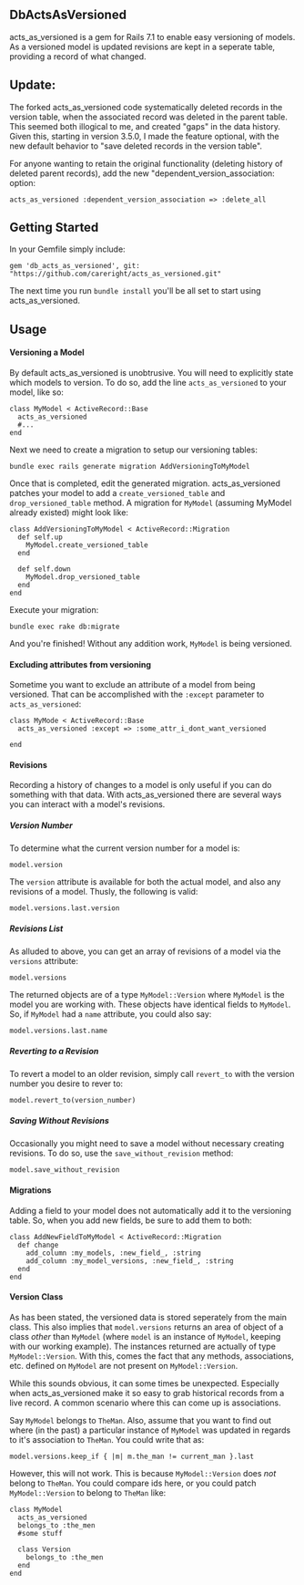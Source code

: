 ## DbActsAsVersioned ##

acts_as_versioned is a gem for Rails 7.1 to enable easy versioning of models. As a versioned model is updated revisions are kept in a seperate table, providing a record of what changed.

## Update:

The forked acts_as_versioned code systematically deleted records in the version table, when the associated record was deleted in the parent table. This seemed both illogical to me, and created "gaps" in the data history. Given this, starting in version 3.5.0, I made the feature optional, with the new default behavior to "save deleted records in the version table".

For anyone wanting to retain the original functionality (deleting history of deleted parent records), add the new "dependent_version_association: option:

    acts_as_versioned :dependent_version_association => :delete_all


## Getting Started ##

In your Gemfile simply include:

    gem 'db_acts_as_versioned', git: "https://github.com/careright/acts_as_versioned.git"

The next time you run `bundle install` you'll be all set to start using acts_as_versioned.

## Usage ##

#### Versioning a Model ####
By default acts_as_versioned is unobtrusive. You will need to explicitly state which models to version. To do so, add the line `acts_as_versioned` to your model, like so:

    class MyModel < ActiveRecord::Base
      acts_as_versioned
      #...
    end

Next we need to create a migration to setup our versioning tables:

    bundle exec rails generate migration AddVersioningToMyModel

Once that is completed, edit the generated migration. acts_as_versioned patches your model to add a `create_versioned_table` and `drop_versioned_table` method. A migration for `MyModel` (assuming MyModel already existed) might look like:

    class AddVersioningToMyModel < ActiveRecord::Migration
      def self.up
        MyModel.create_versioned_table
      end

      def self.down
        MyModel.drop_versioned_table
      end
    end

Execute your migration:

    bundle exec rake db:migrate

And you're finished! Without any addition work, `MyModel` is being versioned.

#### Excluding attributes from versioning  ####

Sometime you want to exclude an attribute of a model from being versioned. That can be accomplished with the `:except` parameter to `acts_as_versioned`:

    class MyMode < ActiveRecord::Base
      acts_as_versioned :except => :some_attr_i_dont_want_versioned

    end


#### Revisions ####

Recording a history of changes to a model is only useful if you can do something with that data. With acts_as_versioned there are several ways you can interact with a model's revisions.

##### Version Number #####
To determine what the current version number for a model is:

    model.version

The `version` attribute is available for both the actual model, and also any revisions of a model. Thusly, the following is valid:

    model.versions.last.version

##### Revisions List #####
As alluded to above, you can get an array of revisions of a model via the `versions` attribute:

    model.versions

The returned objects are of a type `MyModel::Version` where `MyModel` is the model you are working with. These objects have identical fields to `MyModel`. So, if `MyModel` had a `name` attribute, you could also say:

    model.versions.last.name

##### Reverting to a Revision #####
To revert a model to an older revision, simply call `revert_to` with the version number you desire to rever to:

    model.revert_to(version_number)

##### Saving Without Revisions #####
Occasionally you might need to save a model without necessary creating revisions. To do so, use the `save_without_revision` method:

    model.save_without_revision


#### Migrations ####
Adding a field to your model does not automatically add it to the versioning table. So, when you add new fields, be sure to add them to both:

    class AddNewFieldToMyModel < ActiveRecord::Migration
      def change
        add_column :my_models, :new_field_, :string
        add_column :my_model_versions, :new_field_, :string
      end
    end

#### Version Class ####
As has been stated, the versioned data is stored seperately from the main class. This also implies that `model.versions` returns an area of object of a class _other_ than `MyModel` (where `model` is an instance of `MyModel`, keeping with our working example). The instances returned are actually of type `MyModel::Version`. With this, comes the fact that any methods, associations, etc. defined on `MyModel` are not present on `MyModel::Version`.

While this sounds obvious, it can some times be unexpected. Especially when acts_as_versioned make it so easy to grab historical records from a live record. A common scenario where this can come up is associations.

Say `MyModel` belongs to `TheMan`. Also, assume that you want to find out where (in the past) a particular instance of `MyModel` was updated in regards to it's association to `TheMan`. You could write that as:

    model.versions.keep_if { |m| m.the_man != current_man }.last

However, this will not work. This is because `MyModel::Version` does _not_ belong to `TheMan`. You could compare ids here, or you could patch `MyModel::Version` to belong to `TheMan` like:

    class MyModel
      acts_as_versioned
      belongs_to :the_men
      #some stuff

      class Version
        belongs_to :the_men
      end
    end
